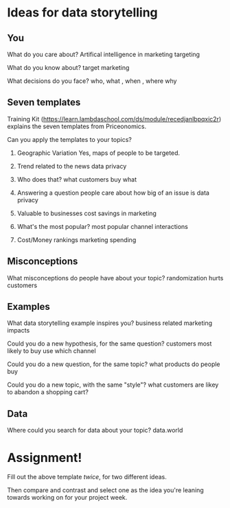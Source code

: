 # Ideas for data storytelling

## You

What do you care about?
Artifical intelligence in marketing targeting


What do you know about?
target marketing


What decisions do you face?
who, what , when , where  why

## Seven templates

Training Kit (https://learn.lambdaschool.com/ds/module/recedjanlbpqxic2r) explains the seven templates from Priceonomics.

Can you apply the templates to your topics? 

1. Geographic Variation
Yes, maps of people to be targeted.


2. Trend related to the news
data privacy

3. Who does that?
what customers buy what

4. Answering a question people care about
how big of an issue is data privacy

5. Valuable to businesses
cost savings in marketing

6. What's the most popular?
most popular channel interactions

7. Cost/Money rankings
marketing spending


## Misconceptions

What misconceptions do people have about your topic?
randomization hurts customers

## Examples

What data storytelling example inspires you?
business related marketing impacts

Could you do a new hypothesis, for the same question?
customers most likely to buy use which channel

Could you do a new question, for the same topic?
what products do people buy

Could you do a new topic, with the same "style"?
what customers are likey to abandon a shopping cart?

## Data

Where could you search for data about your topic?
data.world

# Assignment!

Fill out the above template *twice*, for two different ideas.

Then compare and contrast and select one as the idea you're leaning towards
working on for your project week.
